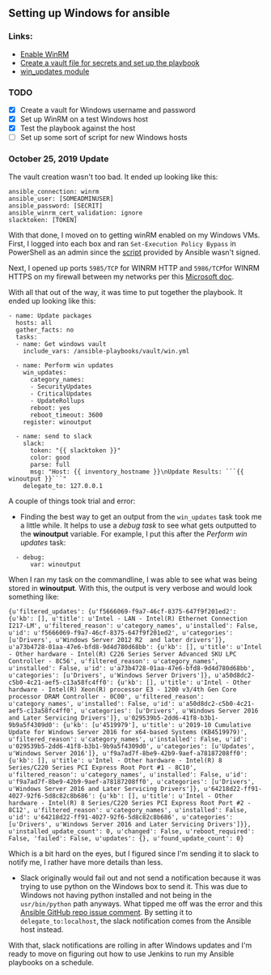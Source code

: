 ## Setting up Windows for ansible

### Links:
* [Enable WinRM](https://www.ansible.com/blog/connecting-to-a-windows-host)
* [Create a vault file for secrets and set up the playbook](https://www.ansible.com/blog/windows-updates-and-ansible)
* [win_updates module](https://docs.ansible.com/ansible/latest/modules/win_updates_module.html)

### TODO
* [x] Create a vault for Windows username and password
* [x] Set up WinRM on a test Windows host
* [x] Test the playbook against the host
* [ ] Set up some sort of script for new Windows hosts

### October 25, 2019 Update

The vault creation wasn't too bad. It ended up looking like this:

```
ansible_connection: winrm
ansible_user: [SOMEADMINUSER]
ansible_password: [SECRIT]
ansible_winrm_cert_validation: ignore
slacktoken: [TOKEN]
```

With that done, I moved on to getting winRM enabled on my Windows VMs. First, I logged into each box and ran `Set-Execution Policy Bypass` in PowerShell as an admin since the [script](https://raw.githubusercontent.com/ansible/ansible/devel/examples/scripts/ConfigureRemotingForAnsible.ps1) provided by Ansible wasn't signed.

Next, I opened up ports `5985/TCP` for WINRM HTTP and `5986/TCP`for WINRM HTTPS on my firewall between my networks per this [Microsoft doc](https://docs.microsoft.com/en-us/windows/win32/winrm/installation-and-configuration-for-windows-remote-management#windows-firewall-and-winrm-20-ports).

With all that out of the way, it was time to put together the playbook. It ended up looking like this:

```
- name: Update packages
  hosts: all
  gather_facts: no
  tasks:
  - name: Get windows vault
    include_vars: /ansible-playbooks/vault/win.yml

  - name: Perform win updates
    win_updates:
      category_names:
      - SecurityUpdates
      - CriticalUpdates
      - UpdateRollups
      reboot: yes
      reboot_timeout: 3600
    register: winoutput

  - name: send to slack
    slack:
      token: "{{ slacktoken }}"
      color: good
      parse: full
      msg: "Host: {{ inventory_hostname }}\nUpdate Results: ```{{ winoutput }}```"
    delegate_to: 127.0.0.1
```
A couple of things took trial and error:

* Finding the best way to get an output from the `win_updates` task took me a little while. It helps to use a *debug task* to see what gets outputted to the **winoutput** variable. For example, I put this after the _Perform win updates_ task:

```
  - debug:
      var: winoutput
```

When I ran my task on the commandline, I was able to see what was being stored in **winoutput**. With this, the output is very verbose and would look something like:

```
{u'filtered_updates': {u'f5666069-f9a7-46cf-8375-647f9f201ed2': {u'kb': [], u'title': u'Intel - LAN - Intel(R) Ethernet Connection I217-LM', u'filtered_reason': u'category_names', u'installed': False, u'id': u'f5666069-f9a7-46cf-8375-647f9f201ed2', u'categories': [u'Drivers', u'Windows Server 2012 R2  and later drivers']}, u'a73b4728-01aa-47e6-bfd8-9d4d780d68bb': {u'kb': [], u'title': u'Intel - Other hardware - Intel(R) C226 Series Server Advanced SKU LPC Controller - 8C56', u'filtered_reason': u'category_names', u'installed': False, u'id': u'a73b4728-01aa-47e6-bfd8-9d4d780d68bb', u'categories': [u'Drivers', u'Windows Server Drivers']}, u'a50d8dc2-c5b0-4c21-aef5-c13a58fc4ff0': {u'kb': [], u'title': u'Intel - Other hardware - Intel(R) Xeon(R) processor E3 - 1200 v3/4th Gen Core processor DRAM Controller - 0C00', u'filtered_reason': u'category_names', u'installed': False, u'id': u'a50d8dc2-c5b0-4c21-aef5-c13a58fc4ff0', u'categories': [u'Drivers', u'Windows Server 2016 and Later Servicing Drivers']}, u'029539b5-2dd6-41f8-b3b1-9b9a5f4309d0': {u'kb': [u'4519979'], u'title': u'2019-10 Cumulative Update for Windows Server 2016 for x64-based Systems (KB4519979)', u'filtered_reason': u'category_names', u'installed': False, u'id': u'029539b5-2dd6-41f8-b3b1-9b9a5f4309d0', u'categories': [u'Updates', u'Windows Server 2016']}, u'f9a7ad7f-8be9-42b9-9aef-a78187208ff0': {u'kb': [], u'title': u'Intel - Other hardware - Intel(R) 8 Series/C220 Series PCI Express Root Port #1 - 8C10', u'filtered_reason': u'category_names', u'installed': False, u'id': u'f9a7ad7f-8be9-42b9-9aef-a78187208ff0', u'categories': [u'Drivers', u'Windows Server 2016 and Later Servicing Drivers']}, u'64218d22-ff91-4027-92f6-5d8c82c8b686': {u'kb': [], u'title': u'Intel - Other hardware - Intel(R) 8 Series/C220 Series PCI Express Root Port #2 - 8C12', u'filtered_reason': u'category_names', u'installed': False, u'id': u'64218d22-ff91-4027-92f6-5d8c82c8b686', u'categories': [u'Drivers', u'Windows Server 2016 and Later Servicing Drivers']}}, u'installed_update_count': 0, u'changed': False, u'reboot_required': False, 'failed': False, u'updates': {}, u'found_update_count': 0}
```

Which is a bit hard on the eyes, but I figured since I'm sending it to slack to notify me, I rather have more details than less.

* Slack originally would fail out and not send a notification because it was trying to use python on the Windows box to send it. This was due to Windows not having python installed and not being in the `usr/bin/python` path anyways. What tipped me off was the error and this [Ansible GitHub repo issue comment](https://github.com/ansible/ansible/issues/51604#issuecomment-462724706). By setting it to `delegate_to:localhost`, the slack notification comes from the Ansible host instead.

With that, slack notifications are rolling in after Windows updates and I'm ready to move on figuring out how to use Jenkins to run my Ansible playbooks on a schedule.

